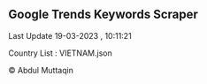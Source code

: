

## Google Trends Keywords Scraper 
 
Last Update 19-03-2023 , 10:11:21

Country List :
VIETNAM.json



© Abdul Muttaqin 
